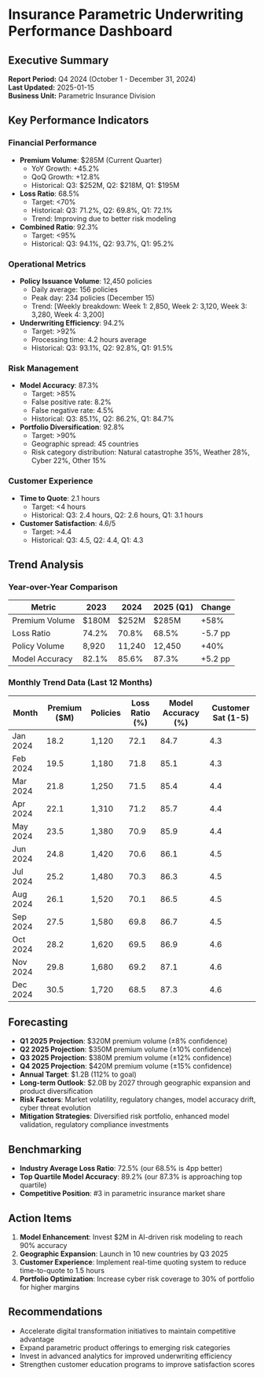 # Insurance Parametric Underwriting Performance Dashboard

## Executive Summary
**Report Period:** Q4 2024 (October 1 - December 31, 2024)  
**Last Updated:** 2025-01-15  
**Business Unit:** Parametric Insurance Division  

## Key Performance Indicators

### Financial Performance
- **Premium Volume**: $285M (Current Quarter)
  - YoY Growth: +45.2%
  - QoQ Growth: +12.8%
  - Historical: Q3: $252M, Q2: $218M, Q1: $195M
- **Loss Ratio**: 68.5%
  - Target: <70%
  - Historical: Q3: 71.2%, Q2: 69.8%, Q1: 72.1%
  - Trend: Improving due to better risk modeling
- **Combined Ratio**: 92.3%
  - Target: <95%
  - Historical: Q3: 94.1%, Q2: 93.7%, Q1: 95.2%

### Operational Metrics
- **Policy Issuance Volume**: 12,450 policies
  - Daily average: 156 policies
  - Peak day: 234 policies (December 15)
  - Trend: [Weekly breakdown: Week 1: 2,850, Week 2: 3,120, Week 3: 3,280, Week 4: 3,200]
- **Underwriting Efficiency**: 94.2%
  - Target: >92%
  - Processing time: 4.2 hours average
  - Historical: Q3: 93.1%, Q2: 92.8%, Q1: 91.5%

### Risk Management
- **Model Accuracy**: 87.3%
  - Target: >85%
  - False positive rate: 8.2%
  - False negative rate: 4.5%
  - Historical: Q3: 85.1%, Q2: 86.2%, Q1: 84.7%
- **Portfolio Diversification**: 92.8%
  - Target: >90%
  - Geographic spread: 45 countries
  - Risk category distribution: Natural catastrophe 35%, Weather 28%, Cyber 22%, Other 15%

### Customer Experience
- **Time to Quote**: 2.1 hours
  - Target: <4 hours
  - Historical: Q3: 2.4 hours, Q2: 2.6 hours, Q1: 3.1 hours
- **Customer Satisfaction**: 4.6/5
  - Target: >4.4
  - Historical: Q3: 4.5, Q2: 4.4, Q1: 4.3

## Trend Analysis

### Year-over-Year Comparison
| Metric | 2023 | 2024 | 2025 (Q1) | Change |
|--------|------|------|-----------|--------|
| Premium Volume | $180M | $252M | $285M | +58% |
| Loss Ratio | 74.2% | 70.8% | 68.5% | -5.7 pp |
| Policy Volume | 8,920 | 11,240 | 12,450 | +40% |
| Model Accuracy | 82.1% | 85.6% | 87.3% | +5.2 pp |

### Monthly Trend Data (Last 12 Months)
| Month | Premium ($M) | Policies | Loss Ratio (%) | Model Accuracy (%) | Customer Sat (1-5) |
|-------|-------------|----------|----------------|-------------------|-------------------|
| Jan 2024 | 18.2 | 1,120 | 72.1 | 84.7 | 4.3 |
| Feb 2024 | 19.5 | 1,180 | 71.8 | 85.1 | 4.3 |
| Mar 2024 | 21.8 | 1,250 | 71.5 | 85.4 | 4.4 |
| Apr 2024 | 22.1 | 1,310 | 71.2 | 85.7 | 4.4 |
| May 2024 | 23.5 | 1,380 | 70.9 | 85.9 | 4.4 |
| Jun 2024 | 24.8 | 1,420 | 70.6 | 86.1 | 4.5 |
| Jul 2024 | 25.2 | 1,480 | 70.3 | 86.3 | 4.5 |
| Aug 2024 | 26.1 | 1,520 | 70.1 | 86.5 | 4.5 |
| Sep 2024 | 27.5 | 1,580 | 69.8 | 86.7 | 4.5 |
| Oct 2024 | 28.2 | 1,620 | 69.5 | 86.9 | 4.6 |
| Nov 2024 | 29.8 | 1,680 | 69.2 | 87.1 | 4.6 |
| Dec 2024 | 30.5 | 1,720 | 68.5 | 87.3 | 4.6 |

## Forecasting
- **Q1 2025 Projection**: $320M premium volume (±8% confidence)
- **Q2 2025 Projection**: $350M premium volume (±10% confidence)
- **Q3 2025 Projection**: $380M premium volume (±12% confidence)
- **Q4 2025 Projection**: $420M premium volume (±15% confidence)
- **Annual Target**: $1.2B (112% to goal)
- **Long-term Outlook**: $2.0B by 2027 through geographic expansion and product diversification
- **Risk Factors**: Market volatility, regulatory changes, model accuracy drift, cyber threat evolution
- **Mitigation Strategies**: Diversified risk portfolio, enhanced model validation, regulatory compliance investments

## Benchmarking
- **Industry Average Loss Ratio**: 72.5% (our 68.5% is 4pp better)
- **Top Quartile Model Accuracy**: 89.2% (our 87.3% is approaching top quartile)
- **Competitive Position**: #3 in parametric insurance market share

## Action Items
1. **Model Enhancement**: Invest $2M in AI-driven risk modeling to reach 90% accuracy
2. **Geographic Expansion**: Launch in 10 new countries by Q3 2025
3. **Customer Experience**: Implement real-time quoting system to reduce time-to-quote to 1.5 hours
4. **Portfolio Optimization**: Increase cyber risk coverage to 30% of portfolio for higher margins

## Recommendations
- Accelerate digital transformation initiatives to maintain competitive advantage
- Expand parametric product offerings to emerging risk categories
- Invest in advanced analytics for improved underwriting efficiency
- Strengthen customer education programs to improve satisfaction scores